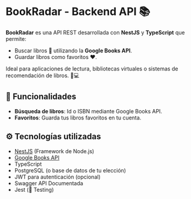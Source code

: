 # BookRadar - Backend API 📚

**BookRadar** es una API REST desarrollada con **NestJS** y **TypeScript** que permite:
- Buscar libros 📖 utilizando la **Google Books API**.
- Guardar libros como favoritos ❤️.

Ideal para aplicaciones de lectura, bibliotecas virtuales o sistemas de recomendación de libros. 📱💻

## 🚀 Funcionalidades
- **Búsqueda de libros**: Id o ISBN mediante Google Books API.
- **Favoritos**: Guarda tus libros favoritos en tu cuenta.

## ⚙️ Tecnologías utilizadas
- [NestJS](https://nestjs.com/) (Framework de Node.js)
- [Google Books API](https://developers.google.com/books)
- TypeScript
- PostgreSQL (o base de datos de tu elección)
- JWT para autenticación (opcional)
- Swagger API Documentada
- Jest (🧪 Testing)

